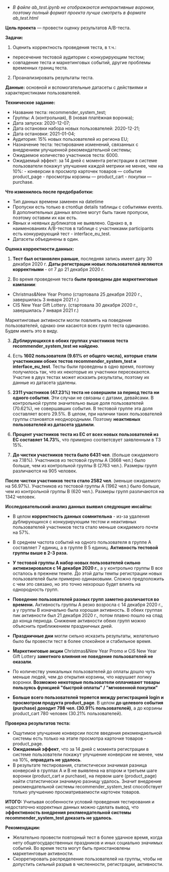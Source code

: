 * _В файле ab_test.ipynb не отображаются интерактивные воронки, поэтому полный формат проекта лучше смотреть в формате ab_test.html_

**Цель проекта** — провести оценку результатов A/B-теста.

**Задачи:**
1) Оценить корректность проведения теста, в т.ч.:
- пересечение тестовой аудитории с конкурирующим тестом;
- совпадение теста и маркетинговых событий, другие проблемы временных границ теста.

2) Проанализировать результаты теста.

**Данные:** основной и вспомогательные датасеты с действиями и характеристиками пользователей.

**Техническое задание:**

- Название теста: recommender_system_test;
- Группы: А (контрольная), B (новая платёжная воронка);
- Дата запуска: 2020-12-07;
- Дата остановки набора новых пользователей: 2020-12-21;
- Дата остановки: 2021-01-04;
- Аудитория: 15% новых пользователей из региона EU;
- Назначение теста: тестирование изменений, связанных с внедрением улучшенной рекомендательной системы;
- Ожидаемое количество участников теста: 6000.
- Ожидаемый эффект: за 14 дней с момента регистрации в системе пользователи покажут улучшение каждой метрики не менее, чем на 10%: 
        - конверсии в просмотр карточек товаров — событие product_page
        - просмотры корзины — product_cart
        - покупки — purchase.

**Что изменилось после предобработки:**
- Тип данных времени заменен на datetime
- Пропуски есть только в столбце details таблицы с событиями events. В дополнительных данных вполне могут быть такие пропуски, поэтому оставим их как есть.
- Явных и неявных дубликатов не выявлено. Однако в, в наименованиях A/B-тестов в таблице с участниками participants есть конкурирующий тест - interface_eu_test.
- Датасеты объединены в один.

**Оценка корректности данных:**
1) **Тест был остановлен раньше**, последняя запись имеет дату 30 декабря 2020 г. **Даты регистрации новых пользователей являются корректными** - от 7 до 21 декабря 2020 г.

2) Во время проведения теста **были проведены две маркетинговые кампании**:

- Christmas&New Year Promo (стартовала 25 декабря 2020 г., завершилась 3 января 2021 г.)
- CIS New Year Gift Lottery. (стартовала 30 декабря 2020 г., завершилась 7 января 2021 г.)

Маркетинговые активности могли повлиять на поведение пользователей, однако они касаются всех групп теста одинаково. Будем иметь это в виду.

3) **Дублирующихся в обоих группах участников теста recommender_system_test не найдено**.

4) Есть **1602 пользователя (9.61% от общего числа), которые стали участниками обоих тестов recommender_system_test и interface_eu_test**. Тесты были проведены в одно время, поэтому получилось так, что их некоторые их участники пересекаются. Участие в двух тестах может исказить результаты, поэтому их данные из датасета удалены.

5) **2311 участников (47.23%) теста не совершили за период теста ни одного события**. Эти случаи не связаны с датами, девайсами. В контрольной группе значительно выше доля пользователей (70.62%), не совершавших события. В тестовой группе эта доля составляет всего 29.5%. В целом, при наличии таких пользователей группы становятся неоднородными. Поэтому **неактивных пользователей из датасета удалили**. 

6) **Процент участников теста из ЕС от всех новых пользователей из ЕС составяет 14.73%**, что примерно соответсвует заявленным в ТЗ 15%.

7) **До чистки участников теста было 6431 чел**. (больше ожидаемого на 7.18%). Участников из тестовой группы A (3668 чел.) было больше, чем из контрольной группы B (2763 чел.). Размеры групп различаются на 905 человек.

**После чистки участников теста стало 2582 чел**. (меньше ожидаемого на 56.97%). Участников из тестовой группы A (1962 чел.) было больше, чем из контрольной группы B (620 чел.). Размеры групп различаются на 1342 человек.

**Исследовательский анализ данных выявил следующие инсайты:**

- В целом **корректность данных сомнительна** - из-за удаления дублирующихся с конкурирующим тестом и неактивных пользователей участников теста стало меньше ожидаемого почти на 57%.
- В среднем частота событий на одного пользователя в группе A составляет 7 единиц, а в группе B 5 единиц. **Активность тестовой группы выше в 2-3 раза.**

- **У тестовой группы A набор новых пользователей сильно активизировался с 14 декабря 2020 г.**, а у контрольно группы B все осталось в прежнем темпе. До этой даты темпы регистрации новых пользователей были примерно одинаковыми. Сложно предположить с чем это связано, но это точно нехорошо будет влиять на однородность групп.

- **Поведение пользователей разных групп заметно различается во времени.** Активность группы A резко возросла с 14 декабря 2020 г., а у группы B изначально была хорошая активность. В обеих группах пик активности был 21 декабря 2020 г., потом плавно пошло на спад до конца периода. Снижение активности обеих групп  можно объяснить приближением праздничных дней. 

- **Праздничные дни** могли сильно исказить результаты, желательно было бы провести тест в более спокойное и стабильное время.

- **Маркетинговые акции** Christmas&New Year Promo и CIS New Year Gift Lottery **заметного влияния не поведение пользователей не оказали**. 

- По количеству уникальных пользователей до оплаты дошло чуть меньше людей, чем до открытия корзины, что нарушает логику воронки. **Возможно некоторые пользователи оплачивают товары пользуясь функцией "быстрой оплаты" / "мгновенной покупки"**

- **Больше всего пользователей теряется между регистрацией login и просмотром продукта product_page**. В целом **до целевого события (purchase) доходит 798 чел. (30.91% пользователей)**, а до корзины product_cart 780 человек (30.21% пользователей). 

**Проверка результатов теста:**

- Ощутимое улучшение конверсии после введения рекомендаельной системы есть только на этапе просмотра карточке товаров - product_page.
- **Ожидаемый эффект**, что за 14 дней с момента регистрации в системе пользователи покажут улучшение конверсии не менее, чем на 10%, **оправдать не удалось**. 
- В результате тестирования, статистически значимая разница конверсий в группах А и В не выявлена на втором и третьем шаге воронки (product_cart и purchase), на первом шаге (product_page) найти статистически значимую разницу удалось. Значит внедрение рекомендательной системы recommender_system_test способствует только улучшению просматриваемости карточек товаров. 

**ИТОГО:** Учитывая особенности условий проведения тестирования и недостаточно корректных данных можно сделать вывод, что **эффективность внедрения реклмендательной системы recommender_system_test доказать не удалось**.

**Рекомендации:**
- Желательно провести повторный тест в более удачное время, когда нету общегосударственных праздников и иных социально значимых событий. Во время теста могут быть приостановлены маркетинговые активности. 
- Скорретировать распределение пользователей на группы, чтобы не допустить сильный разрыв в численности, регистрации, активности.
